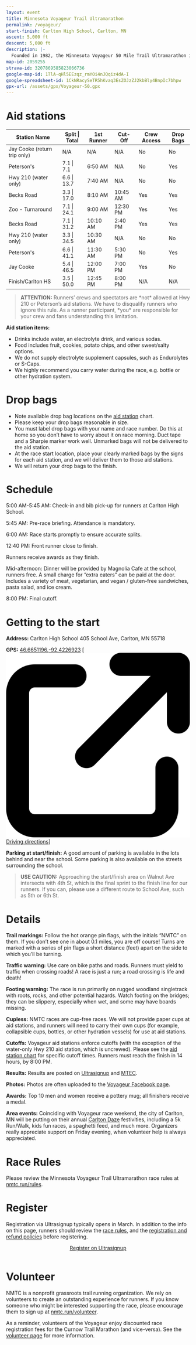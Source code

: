 ```yaml
---
layout: event
title: Minnesota Voyageur Trail Ultramarathon
permalink: /voyageur/
start-finish: Carlton High School, Carlton, MN
ascent: 5,000 ft
descent: 5,000 ft
description: |-
  Founded in 1982, the Minnesota Voyageur 50 Mile Trail Ultramarathon is one of the oldest trail ultras in the nation. The race follows a rugged, varied, out-and-back course that takes runners on a journey from Carlton, MN, through Jay Cooke State Park, and heads northeast over difficult, rough woodland trails to Duluth, MN—and back. Enjoy scenic overlooks of Lake Superior and cross the iconic Swinging Bridge over the St. Louis River. </br></br>Carlton High School hosts the start, finish, and race-day festivities. Weather for the Minnesota Voyageur can be extreme. There have been several years when it was hot and humid—including 2003 when it was brutally hot with 90 percent humidity. In other years it has been cool, in the mid-50’s, and wet. Plan for everything except snow—at least not so far!
map-id: 2059255
strava-id: 3207869585823066736
google-map-id: 1TlA-qHl5EEzqz_rmYOi4nJQqiz4dA-I
google-spreadsheet-id: 1CkNRacySeTR5hKvaq3EsZOJzZJ2kbBly4BnpIc7bhpw
gpx-url: /assets/gpx/Voyageur-50.gpx
---
```


# Aid stations

<div class="table-container">
<table class="table table-bordered table-hover table-condensed">
<thead><tr><th title="Field #1">Station Name</th>
<th title="Field #2">Split | Total</th>
<th title="Field #3">1st Runner</th>
<th title="Field #4">Cut-Off</th>
<th title="Field #5">Crew Access</th>
<th title="Field #6">Drop Bags</th>
</tr></thead>
<tbody><tr>
<td>Jay Cooke (return trip only)</td>
<td>N/A</td>
<td>N/A</td>
<td>N/A</td>
<td>No</td>
<td>No</td>
</tr>
<tr>
<td>Peterson&#39;s</td>
<td>7.1 | 7.1</td>
<td>6:50 AM</td>
<td>N/A</td>
<td>No</td>
<td>Yes</td>
</tr>
<tr>
<td>Hwy 210 (water only)</td>
<td>6.6 | 13.7</td>
<td>7:40 AM</td>
<td>N/A</td>
<td>No</td>
<td>No</td>
</tr>
<tr>
<td>Becks Road</td>
<td>3.3 | 17.0</td>
<td>8:10 AM</td>
<td>10:45 AM</td>
<td>Yes</td>
<td>Yes</td>
</tr>
<tr>
<td>Zoo - Turnaround</td>
<td>7.1 | 24.1</td>
<td>9:00 AM</td>
<td>12:30 PM</td>
<td>Yes</td>
<td>Yes</td>
</tr>
<tr>
<td>Becks Road</td>
<td>7.1 | 31.2</td>
<td>10:10 AM</td>
<td>2:40 PM</td>
<td>Yes</td>
<td>Yes</td>
</tr>
<tr>
<td>Hwy 210 (water only)</td>
<td>3.3 | 34.5</td>
<td>10:30 AM</td>
<td>N/A</td>
<td>No</td>
<td>No</td>
</tr>
<tr>
<td>Peterson&#39;s</td>
<td>6.6 | 41.1</td>
<td>11:30 AM</td>
<td>5:30 PM</td>
<td>No</td>
<td>Yes</td>
</tr>
<tr>
<td>Jay Cooke</td>
<td>5.4 | 46.5</td>
<td>12:00 PM</td>
<td>7:00 PM</td>
<td>Yes</td>
<td>No</td>
</tr>
<tr>
<td>Finish/Carlton HS</td>
<td>3.5 | 50.0</td>
<td>12:45 PM</td>
<td>8:00 PM</td>
<td>N/A</td>
<td>N/A</td>
</tr>
</tbody></table>
</div>

> **ATTENTION:** Runners’ crews and spectators are \*not\* allowed at Hwy 210 or Peterson’s aid stations. We have to disqualify runners who ignore this rule. As a runner participant, \*you\* are responsible for your crew and fans understanding this limitation.

**Aid station items:**
* Drinks include water, an electrolyte drink, and various sodas.
* Food includes fruit, cookies, potato chips, and other sweet/salty options.
* We do not supply electrolyte supplement capsules, such as Endurolytes or S-Caps.
* We highly recommend you carry water during the race, e.g. bottle or other hydration system.

# Drop bags

* Note available drop bag locations on the [aid station](#aid-stations) chart.
* Please keep your drop bags reasonable in size.
* You must label drop bags with your name and race number. Do this at home so you don’t have to worry about it on race morning. Duct tape and a Sharpie marker work well. Unmarked bags will not be delivered to the aid station.
* At the race start location, place your clearly marked bags by the signs for each aid station, and we will deliver them to those aid stations.
* We will return your drop bags to the finish.

# Schedule

5:00 AM-5:45 AM: Check-in and bib pick-up for runners at Carlton High School.

5:45 AM: Pre-race briefing. Attendance is mandatory.

6:00 AM: Race starts promptly to ensure accurate splits.

12:40 PM: Front runner close to finish.

Runners receive awards as they finish.

Mid-afternoon: Dinner will be provided by Magnolia Cafe at the school, runners free. A small charge for “extra eaters” can be paid at the door. Includes a variety of meat, vegetarian, and vegan / gluten-free sandwiches, pasta salad, and ice cream.

8:00 PM: Final cutoff.

# Getting to the start

**Address:** Carlton High School 405 School Ave, Carlton, MN 55718

**GPS:** [46.6651196,-92.4226923](https://goo.gl/maps/9W3JPx3k8jA2) &#91;<a class="driving-directions" href="https://www.google.com/maps/dir/?api=1&destination=46.6651196,-92.4226923" target="_blank"><img class="arrow-blank" src="/assets/icons/arrow-up-right-from-square.svg" alt="">Driving directions</a>&#93;

**Parking at start/finish:** A good amount of parking is available in the lots behind and near the school. Some parking is also available on the streets surrounding the school.

> **USE CAUTION:** Approaching the start/finish area on Walnut Ave intersects with 4th St, which is the final sprint to the finish line for our runners. If you can, please use a different route to School Ave, such as 5th or 6th St.

# Details

**Trail markings:** Follow the hot orange pin flags, with the initials “NMTC” on them. If you don’t see one in about 0.1 miles, you are off course! Turns are marked with a series of pin flags a short distance (feet) apart on the side to which you’ll be turning.

**Traffic warning:** Use care on bike paths and roads. Runners must yield to traffic when crossing roads! A race is just a run; a road crossing is life and death!  

**Footing warning:** The race is run primarily on rugged woodland singletrack with roots, rocks, and other potential hazards. Watch footing on the bridges; they can be slippery, especially when wet, and some may have boards missing.

**Cupless:** NMTC races are cup-free races. We will not provide paper cups at aid stations, and runners will need to carry their own cups (for example, collapsible cups, bottles, or other hydration vessels) for use at aid stations.

**Cutoffs:** Voyageur aid stations enforce cutoffs (with the exception of the water-only Hwy 210 aid station, which is uncrewed). Please see the [aid station chart](#aid-stations) for specific cutoff times. Runners must reach the finish in 14 hours, by 8:00 PM.

**Results:** Results are posted on [Ultrasignup](https://ultrasignup.com/register.aspx?did=114070) and [MTEC](https://www.mtecresults.com/event/show/4974/).

**Photos:** Photos are often uploaded to the [Voyageur Facebook page](https://www.facebook.com/minnesotavoyageur).

**Awards:** Top 10 men and women receive a pottery mug; all finishers receive a medal.

**Area events:** Coinciding with Voyageur race weekend, the city of Carlton, MN will be putting on their annual [Carlton Daze](https://carltonchamber.com/carlton-daze/) festivities, including a 5k Run/Walk, kids fun races, a spaghetti feed, and much more. Organizers really appreciate support on Friday evening, when volunteer help is always appreciated.

# Race Rules

Please review the Minnesota Voyageur Trail Ultramarathon race rules at [nmtc.run/rules](/rules).

# Register

Registration via Ultrasignup typically opens in March. In addition to the info on this page, runners should review the [race rules](/rules), and the [registration and refund policies](/registration) before registering.

<div class="container" style="display:flex;padding-bottom:1em;">
  <a href="https://ultrasignup.com/register.aspx?did=114070" style="margin: 0 auto;" target="blank">
    <div class="button">Register on Ultrasignup</div>
  </a>
</div>

# Volunteer

NMTC is a nonprofit grassroots trail running organization. We rely on volunteers to create an outstanding experience for runners. If you know someone who might be interested supporting the race, please encourage them to sign up at [nmtc.run/volunteer](/volunteer).

As a reminder, volunteers of the Voyageur enjoy discounted race registration fees for the Curnow Trail Marathon (and vice-versa). See the [volunteer page](/volunteer) for more information.
